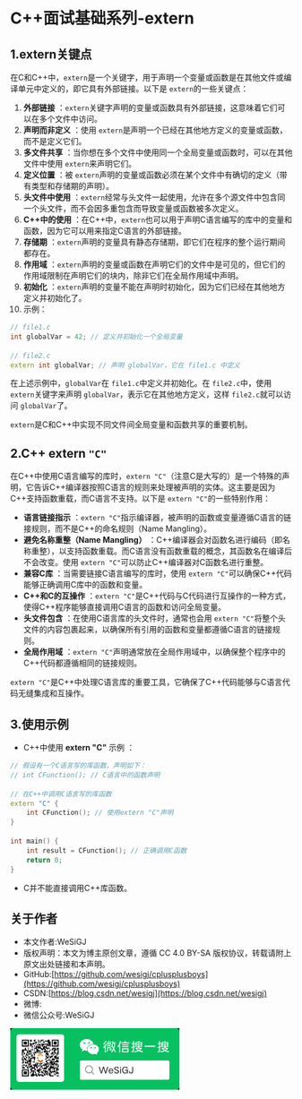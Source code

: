 # C++面试基础系列-extern

## 1.extern关键点

在C和C++中，`extern`是一个关键字，用于声明一个变量或函数是在其他文件或编译单元中定义的，即它具有外部链接。以下是 `extern`的一些关键点：

1. **外部链接** ：`extern`关键字声明的变量或函数具有外部链接，这意味着它们可以在多个文件中访问。
2. **声明而非定义** ：使用 `extern`是声明一个已经在其他地方定义的变量或函数，而不是定义它们。
3. **多文件共享** ：当你想在多个文件中使用同一个全局变量或函数时，可以在其他文件中使用 `extern`来声明它们。
4. **定义位置** ：被 `extern`声明的变量或函数必须在某个文件中有确切的定义（带有类型和存储期的声明）。
5. **头文件中使用** ：`extern`经常与头文件一起使用，允许在多个源文件中包含同一个头文件，而不会因多重包含而导致变量或函数被多次定义。
6. **C++中的使用** ：在C++中，`extern`也可以用于声明C语言编写的库中的变量和函数，因为它可以用来指定C语言的外部链接。
7. **存储期** ：`extern`声明的变量具有静态存储期，即它们在程序的整个运行期间都存在。
8. **作用域** ：`extern`声明的变量或函数在声明它们的文件中是可见的，但它们的作用域限制在声明它们的块内，除非它们在全局作用域中声明。
9. **初始化** ：`extern`声明的变量不能在声明时初始化，因为它们已经在其他地方定义并初始化了。
10. 示例：

```cpp
// file1.c
int globalVar = 42; // 定义并初始化一个全局变量

// file2.c
extern int globalVar; // 声明 globalVar，它在 file1.c 中定义
```

在上述示例中，`globalVar`在 `file1.c`中定义并初始化。在 `file2.c`中，使用 `extern`关键字来声明 `globalVar`，表示它在其他地方定义，这样 `file2.c`就可以访问 `globalVar`了。

`extern`是C和C++中实现不同文件间全局变量和函数共享的重要机制。

## 2.C++ extern `"C"`

在C++中使用C语言编写的库时，`extern "C"`（注意C是大写的）是一个特殊的声明，它告诉C++编译器按照C语言的规则来处理被声明的实体。这主要是因为C++支持函数重载，而C语言不支持。以下是 `extern "C"`的一些特别作用：

- **语言链接指示** ：`extern "C"`指示编译器，被声明的函数或变量遵循C语言的链接规则，而不是C++的命名规则（Name Mangling）。
- **避免名称重整（Name Mangling）** ：C++编译器会对函数名进行编码（即名称重整），以支持函数重载。而C语言没有函数重载的概念，其函数名在编译后不会改变。使用 `extern "C"`可以防止C++编译器对C函数名进行重整。
- **兼容C库** ：当需要链接C语言编写的库时，使用 `extern "C"`可以确保C++代码能够正确调用C库中的函数和变量。
- **C++和C的互操作** ：`extern "C"`是C++代码与C代码进行互操作的一种方式，使得C++程序能够直接调用C语言的函数和访问全局变量。
- **头文件包含** ：在使用C语言库的头文件时，通常也会用 `extern "C"`将整个头文件的内容包裹起来，以确保所有引用的函数和变量都遵循C语言的链接规则。
- **全局作用域** ：`extern "C"`声明通常放在全局作用域中，以确保整个程序中的C++代码都遵循相同的链接规则。

`extern "C"`是C++中处理C语言库的重要工具，它确保了C++代码能够与C语言代码无缝集成和互操作。

## 3.使用示例

- C++中使用 **extern "C"** 示例 ：

```cpp
// 假设有一个C语言写的库函数，声明如下：
// int CFunction(); // C语言中的函数声明

// 在C++中调用C语言写的库函数
extern "C" {
    int CFunction(); // 使用extern "C"声明
}

int main() {
    int result = CFunction(); // 正确调用C函数
    return 0;
}
```

- C并不能直接调用C++库函数。

## 关于作者

- 本文作者:WeSiGJ
- 版权声明：本文为博主原创文章，遵循 CC 4.0 BY-SA 版权协议，转载请附上原文出处链接和本声明。
- GitHub:[https://github.com/wesigj/cplusplusboys](https://github.com/wesigj/cplusplusboys)
- CSDN:[https://blog.csdn.net/wesigj](https://blog.csdn.net/wesigj)
- 微博:
- 微信公众号:WeSiGJ

<img src=/./img/wechat.jpg width=60% />
